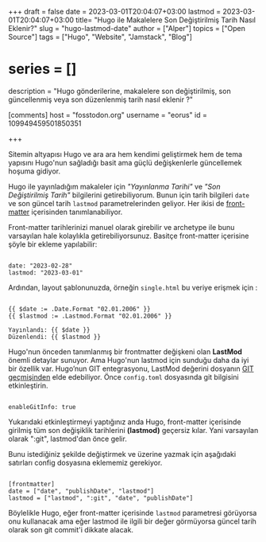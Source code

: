 +++
draft = false
date = 2023-03-01T20:04:07+03:00
lastmod = 2023-03-01T20:04:07+03:00
title= "Hugo ile Makalelere Son Değiştirilmiş Tarih Nasıl Eklenir?"
slug = "hugo-lastmod-date"
author = ["Alper"]
topics = ["Open Source"]
tags = ["Hugo", "Website", "Jamstack", "Blog"]
# series = []
description = "Hugo gönderilerine, makalelere son değiştirilmiş, son güncellenmiş veya son düzenlenmiş tarih nasıl eklenir ?"

[comments]
host = "fosstodon.org"
username = "eorus"
id = 109949459501850351

+++

Sitemin altyapısı Hugo ve ara ara hem kendimi geliştirmek hem de tema yapısını Hugo'nun sağladığı basit ama güçlü değişkenlerle güncellemek hoşuma gidiyor.

Hugo ile yayınladığım makaleler için *"Yayınlanma Tarihi"* ve *"Son Değiştirilmiş Tarih"* bilgilerini getirebiliyorum. Bunun için tarih bilgileri <code>date</code> ve son güncel tarih <code>lastmod</code> parametrelerinden geliyor. Her ikisi de [front-matter](https://gohugo.io/content-management/front-matter/) içerisinden tanımlanabiliyor.

Front-matter tarihlerinizi manuel olarak girebilir ve archetype ile bunu varsayılan hale kolaylıkla getirebiliyorsunuz. Basitçe front-matter içerisine şöyle bir ekleme yapılabilir:

<pre><code>
date: "2023-02-28"
lastmod: "2023-03-01"
</code></pre>

Ardından, layout şablonunuzda, örneğin <code>single.html</code> bu veriye erişmek için :

<pre><code>
{{ $date := .Date.Format "02.01.2006" }}
{{ $lastmod := .Lastmod.Format "02.01.2006" }}

Yayınlandı: {{ $date }}
Düzenlendi: {{ $lastmod }}
</code></pre>

Hugo'nun önceden tanımlanmış bir frontmatter değişkeni olan **LastMod** önemli detaylar sunuyor. Ama Hugo'nun lastmod için sunduğu daha da iyi bir özellik var. Hugo’nun GIT entegrasyonu, LastMod değerini dosyanın [GIT geçmişinden](https://gohugo.io/variables/git/#lastmod) elde edebiliyor. Önce <code>config.toml</code> dosyasında git bilgisini etkinleştirin.

<pre><code>
enableGitInfo: true
</code></pre>

Yukarıdaki etkinleştirmeyi yaptığınız anda Hugo, front-matter içerisinde girilmiş tüm son değişiklik tarihlerini **(lastmod)** geçersiz kılar. Yani varsayılan olarak ":git", lastmod'dan önce gelir.

Bunu istediğiniz şekilde değiştirmek ve üzerine yazmak için aşağıdaki satırları config dosyasına eklememiz gerekiyor.

<pre><code>
[frontmatter]
date = ["date", "publishDate", "lastmod"]
lastmod = ["lastmod", ":git", "date", "publishDate"]
</code></pre>

Böylelikle Hugo, eğer front-matter içerisinde <code>lastmod</code> parametresi görüyorsa onu kullanacak ama eğer lastmod ile ilgili bir değer görmüyorsa güncel tarih olarak son git commit'i dikkate alacak.
